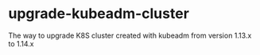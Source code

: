 # upgrade-kubeadm-cluster
The way to upgrade K8S cluster created with kubeadm from version 1.13.x to 1.14.x
